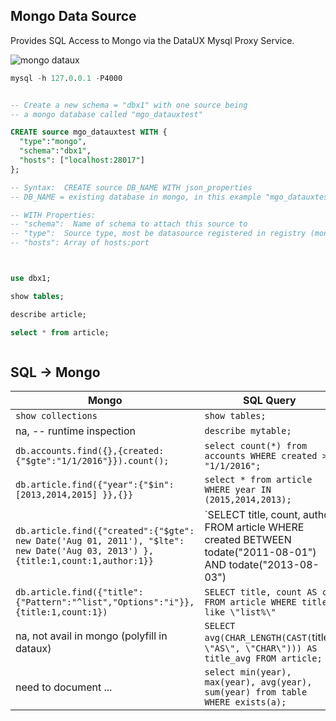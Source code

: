 Mongo Data Source
--------------------------------------

Provides SQL Access to Mongo via the DataUX Mysql Proxy Service.


![mongo dataux](https://cloud.githubusercontent.com/assets/7269/26533001/e96cea54-43c5-11e7-942e-bb214fb6761f.png)


```sql
mysql -h 127.0.0.1 -P4000


-- Create a new schema = "dbx1" with one source being
-- a mongo database called "mgo_datauxtest"

CREATE source mgo_datauxtest WITH {
  "type":"mongo",
  "schema":"dbx1",
  "hosts": ["localhost:28017"]
};

-- Syntax:  CREATE source DB_NAME WITH json_properties
-- DB_NAME = existing database in mongo, in this example "mgo_datauxtest"

-- WITH Properties:
-- "schema":  Name of schema to attach this source to
-- "type":  Source type, most be datasource registered in registry (mongo, bigtable, etc)
-- "hosts": Array of hosts:port



use dbx1;

show tables;

describe article;

select * from article;



```

SQL -> Mongo
----------------------------------

Mongo | SQL Query  
----- | -------
`show collections`                                                                | `show tables;`
na, -- runtime inspection                                                         | `describe mytable;`
`db.accounts.find({},{created:{"$gte":"1/1/2016"}}).count();`                     | `select count(*) from accounts WHERE created > "1/1/2016";`
`db.article.find({"year":{"$in": [2013,2014,2015] }},{}}`                         | `select * from article WHERE year IN (2015,2014,2013);`
`db.article.find({"created":{"$gte": new Date('Aug 01, 2011'), "$lte": new Date('Aug 03, 2013') },{title:1,count:1,author:1}}` |  `SELECT title, count, author FROM article WHERE created BETWEEN todate(\"2011-08-01\") AND todate(\"2013-08-03\")
`db.article.find({"title":{"Pattern":"^list","Options":"i"}},{title:1,count:1})`  | `SELECT title, count AS ct FROM article WHERE title like \"list%\"`
na, not avail in mongo (polyfill in dataux)                                       |  `SELECT avg(CHAR_LENGTH(CAST(`title`, \"AS\", \"CHAR\"))) AS title_avg FROM article;`
need to document ...                                                              | `select min(year), max(year), avg(year), sum(year) from table WHERE exists(a);`



